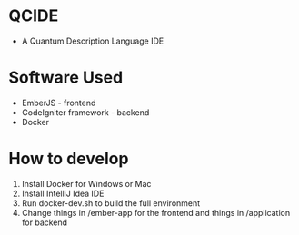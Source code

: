 # QCIDE
* A Quantum Description Language IDE

# Software Used
* EmberJS - frontend
* CodeIgniter framework - backend
* Docker

# How to develop
1. Install Docker for Windows or Mac
2. Install IntelliJ Idea IDE
3. Run docker-dev.sh to build the full environment
4. Change things in /ember-app for the frontend and things in /application for backend

